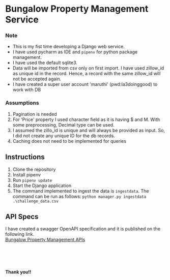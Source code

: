 # Bungalow Property Management Service

### Note
- This is my fist time developing a Django web service.
- I have used pycharm as IDE and `pipenv` for python package management. 
- I have used the default sqlite3. 
- Data will be imported from csv only on first import. I have used zillow_id as unique id in the record. Hence, a record with the same zillow_id will not be accepted again.
- I have created a super user account 'maruthi' (pwd:Ia3doinggood) to work with DB

### Assumptions
1. Pagination is needed
2. For 'Price' property I used character field as it is having $ and M. With some preprocessing, Decimal type can be used.
3. I assumed the zillo_id is unique and will always be provided as input. So, I did not create any unique ID for the db records.
4. Caching does not need to be implemented for queries


## Instructions
1. Clone the repository
2. Install pipenv
3. Run `pipenv update`
4. Start the Django application
5. The command implemented to ingest the data is ```ingestdata```. The command can be run  as follows: 
``
python manager.py ingestdata .\challenge_data.csv
``


## API Specs
I have created a swagger OpenAPI specification and it is published on the following link.<br>
[Bungalow Property Management APIs](https://app.swaggerhub.com/apis/maruthihr/property-management-service/1.0.0)

<br>
<br>
<br>

#### Thank you!!

